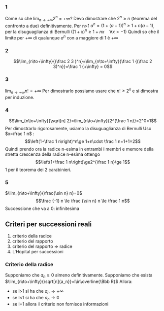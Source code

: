 ### 1
Come so che $\lim_{n\to+\infty}{2^n}=+\infty$? Devo dimostrare che $2^n\ge n$ (teorema del confronto a due) definitivamente.
Per n>1
$a^n=(1+(a-1))^n\ge 1+n(a-1)$, per la disuguaglianza di Bernulli ($(1+x)^n\ge1+nx\quad\forall x>-1$)
Quindi so che il limite per $+\infty$ di qualunque $a^n$ con a maggiore di 1 è $+\infty$

### 2
$$\lim_{n\to+\infty}{(\frac 2 3 )^n}=\lim_{n\to+\infty}{\frac 1 {(\frac 2 3)^n}}=\frac 1 {+\infty} = 0$$
### 3
$\lim_{n\to+\infty}{n!}=+\infty$
Per dimostrarlo possiamo usare che $n!\ge 2^n$ e si dimostra per induzione.
### 4
$$\lim_{n\to+\infty}{\sqrt[n] 2}=\lim_{n\to+\infty}{2^{\frac 1 n}}=2^0=1$$
Per dimostrarlo rigorosamente, usiamo la disuguaglianza di Bernulli
Uso $x=\frac 1 n$ : $$\left(1+\frac 1 n\right)^n\ge 1+n\cdot \frac 1 n=1+1=2$$
Quindi prendo ora la radice n-esima in entrambi i membri e memore della stretta crescenza della radice n-esima ottengo 
$$\left(1+\frac 1 n\right)\ge2^{\frac 1 n}\ge 1$$
1 per il teorema dei 2 carabinieri.
### 5
$\lim_{n\to+\infty}{\frac{\sin n} n}=0$
$$\frac {-1} n \le \frac {\sin n} n \le \frac 1 n$$
Successione che va a 0: infinitesima

## Criteri per successioni reali
1. criterio della radice
2. criterio del rapporto
3. criterio del rapporto $\Rightarrow$ radice
4. L'Hopital per successioni
### Criterio della radice
Supponiamo che $a_n\ge0$ almeno definitivamente. Supponiamo che esista $\lim_{n\to+\infty}{\sqrt[n]{a_n}}=l\in\overline{\Bbb R}$
Allora:
- se l>1 si ha che $a_n\to+\infty$
- se l<1 si ha che $a_n\to0$
- se l=1 allora il criterio non fornisce informazioni
